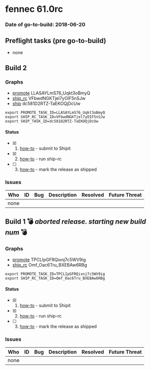 # fennec 61.0rc

### Date of go-to-build: 2018-06-20

## Preflight tasks (pre go-to-build)
- none

## Build 2  

### Graphs
* [promote](https://tools.taskcluster.net/push-inspector/#/LLASAYLmS76_Uqkt3oBmyQ) LLASAYLmS76_Uqkt3oBmyQ
* [ship_rc](https://tools.taskcluster.net/push-inspector/#/VFbwdNGKTjel7yOIF5nSJw) VFbwdNGKTjel7yOIF5nSJw
* [ship](https://tools.taskcluster.net/push-inspector/#/dc581D2RTZ-TaEKOQjDcUw) dc581D2RTZ-TaEKOQjDcUw
```
export PROMOTE_TASK_ID=LLASAYLmS76_Uqkt3oBmyQ
export SHIP_RC_TASK_ID=VFbwdNGKTjel7yOIF5nSJw
export SHIP_TASK_ID=dc581D2RTZ-TaEKOQjDcUw
```


#### Status
- [x] 1.  [how-to](https://wiki.mozilla.org/Release:Release_Automation_on_Mercurial:Starting_a_Release#Submit_to_Ship_It)  - submit to Shipit
- [x] 2.  [how-to](https://github.com/mozilla-releng/releasewarrior-2.0/blob/master/docs/release-promotion/mobile/howto-rc.md#ship-rc)  - run ship-rc
- [ ] 3.  [how-to](https://github.com/mozilla-releng/releasewarrior-2.0/blob/master/docs/release-promotion/mobile/howto-rc.md#ship)  - mark the release as shipped

### Issues
| Who                 | ID               | Bug                                                                 | Description                | Resolved                | Future Threat                |
| ------------------- | ---------------- | ------------------------------------------------------------------- | -------------------------- | ----------------------- | ---------------------------- |
| none | | | | | |

## Build 1  :bomb: _aborted release. starting new build num_ :bomb: 

### Graphs
* [promote](https://tools.taskcluster.net/push-inspector/#/TPCLIpGFRQixnj7c5WV9ig) TPCLIpGFRQixnj7c5WV9ig
* [ship_rc](https://tools.taskcluster.net/push-inspector/#/Omf_Oac6Tru_BXEBAw6RBg) Omf_Oac6Tru_BXEBAw6RBg
```
export PROMOTE_TASK_ID=TPCLIpGFRQixnj7c5WV9ig
export SHIP_RC_TASK_ID=Omf_Oac6Tru_BXEBAw6RBg
```


#### Status
- [x] 1.  [how-to](https://wiki.mozilla.org/Release:Release_Automation_on_Mercurial:Starting_a_Release#Submit_to_Ship_It)  - submit to Shipit
- [x] 2.  [how-to](https://github.com/mozilla-releng/releasewarrior-2.0/blob/master/docs/release-promotion/mobile/howto-rc.md#ship-rc)  - run ship-rc
- [ ] 3.  [how-to](https://github.com/mozilla-releng/releasewarrior-2.0/blob/master/docs/release-promotion/mobile/howto-rc.md#ship)  - mark the release as shipped

### Issues
| Who                 | ID               | Bug                                                                 | Description                | Resolved                | Future Threat                |
| ------------------- | ---------------- | ------------------------------------------------------------------- | -------------------------- | ----------------------- | ---------------------------- |
| none | | | | | |


